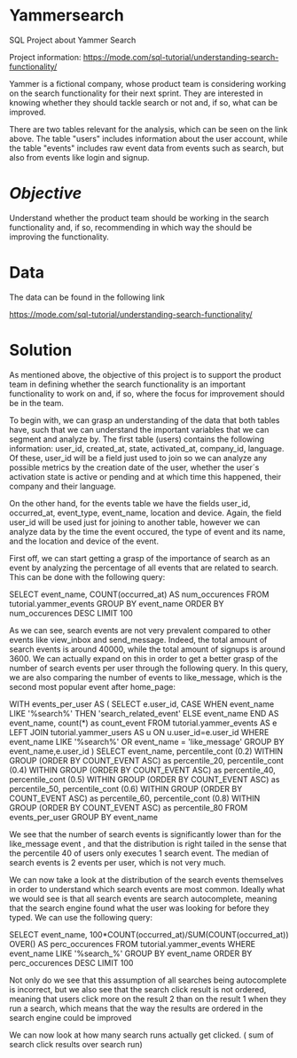 # Yammersearch

SQL Project about Yammer Search

Project information: https://mode.com/sql-tutorial/understanding-search-functionality/

Yammer is a fictional company, whose product team is considering working on the search functionality for their next sprint. They are interested in knowing whether they should tackle search or not and, if so, what can be improved.

There are two tables relevant for the analysis, which can be seen on the link above. The table "users" includes information about the user account, while the table "events" includes raw event data from events such as search, but also from events like login and signup.

# *Objective* 

Understand whether the product team should be working in the search functionality and, if so, recommending in which way the should be improving the functionality.

# Data

The data can be found in the following link

 https://mode.com/sql-tutorial/understanding-search-functionality/
 
 
 # Solution 
 
 As mentioned above, the objective of this project is to support the product team in defining whether the search functionality is an important functionality to work on and, if so, where the focus for improvement should be in the team.
 
 To begin with, we can grasp an understanding of the data that both tables have, such that we can understand the important variables that we can segment and analyze by. The first table (users) contains the following information: user_id, created_at, state, activated_at, company_id, language. Of these, user_id will be a field just used to join so we can analyze any possible metrics by the creation date of the user, whether the user´s activation state is active or pending and at which time this happened, their company and their language.
 
 On the other hand, for the events table we have the fields user_id, occurred_at, event_type, event_name, location and device. Again, the field user_id will be used just for joining to another table, however we can analyze data by the time the event occured, the type of event and its name, and the location and device of the event.
 
 First off, we can start getting a grasp of the importance of search as an event by analyzing the percentage of all events that are related to search. This can be done with the following query:
 
 SELECT
  event_name,
  COUNT(occurred_at) AS num_occurences
FROM
  tutorial.yammer_events
GROUP BY
  event_name
ORDER BY 
  num_occurences DESC
LIMIT
  100
 

 As we can see, search events are not very prevalent compared to other events like view_inbox and send_message. Indeed, the total amount of search events is around 40000, while the total amount of signups is around 3600. We can actually expand on this in order to get a better grasp of the number of search events per user through the following query. In this query, we are also comparing the number of events to like_message, which is the second most popular event after home_page:
 
 WITH events_per_user AS (
SELECT 
  e.user_id,
  CASE WHEN 
    event_name LIKE '%search%' THEN 'search_related_event'
  ELSE 
    event_name
  END AS event_name, 
  count(*) as count_event
FROM 
  tutorial.yammer_events AS e
LEFT JOIN
  tutorial.yammer_users AS u ON u.user_id=e.user_id
WHERE 
  event_name LIKE '%search%' OR event_name = 'like_message'
  GROUP BY event_name,e.user_id
  )
  SELECT
    event_name,
    percentile_cont (0.2) WITHIN GROUP
		(ORDER BY COUNT_EVENT ASC) as percentile_20,
		percentile_cont (0.4) WITHIN GROUP
		(ORDER BY COUNT_EVENT ASC) as percentile_40,
  percentile_cont (0.5) WITHIN GROUP
		(ORDER BY COUNT_EVENT ASC) as percentile_50,
		percentile_cont (0.6) WITHIN GROUP
		(ORDER BY COUNT_EVENT ASC) as percentile_60,
		percentile_cont (0.8) WITHIN GROUP
		(ORDER BY COUNT_EVENT ASC) as percentile_80
	FROM events_per_user
	GROUP BY event_name
 
 We see that the number of search events is significantly lower than for the like_message event , and that the distribution is right tailed in the sense that the percentile 40 of users only executes 1 search event. The median of search events is 2 events per user, which is not very much.
 
 We can now take a look at the distribution of the search events themselves in order to understand which search events are most common. Ideally what we would see is that all search events are search autocomplete, meaning that the search engine found what the user was looking for before they typed. We can use the following query:
 
 SELECT
  event_name,
  100*COUNT(occurred_at)/SUM(COUNT(occurred_at)) OVER() AS perc_occurences
FROM
  tutorial.yammer_events
WHERE
  event_name LIKE '%search_%'
GROUP BY 
  event_name
ORDER BY
  perc_occurences DESC
LIMIT
  100
  
  Not only do we see that this assumption of all searches being autocomplete is incorrect, but we also see that the search click result is not ordered, meaning that users click more on the result 2 than on the result 1 when they run a search, which means that the way the results are ordered in the  search engine could be improved
  
  We can now look at how many search runs actually get clicked. ( sum of search click results over search run)
 
 



